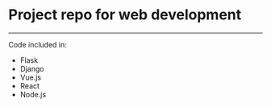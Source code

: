 # Project repo for web development
----------------------------------
Code included in:
- Flask
- Django
- Vue.js
- React
- Node.js

